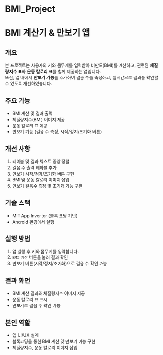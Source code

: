 # BMI_Project
# BMI 계산기 & 만보기 앱

## 개요
본 프로젝트는 사용자의 키와 몸무게를 입력받아 비만도(BMI)를 계산하고, 관련된 **체질량지수 표**와 **운동 칼로리 표**를 함께 제공하는 앱입니다.  
또한, 앱 내에서 **만보기 기능**을 추가하여 걸음 수를 측정하고, 실시간으로 결과를 확인할 수 있도록 개선하였습니다.

## 주요 기능
- BMI 계산 및 결과 출력
- 체질량지수(BMI) 이미지 제공
- 운동 칼로리 표 제공
- 만보기 기능 (걸음 수 측정, 시작/정지/초기화 버튼)

## 개선 사항
1. 레이블 및 결과 텍스트 중앙 정렬
2. 걸음 수 출력 레이블 추가
3. 만보기 시작/정지/초기화 버튼 구현
4. BMI 및 운동 칼로리 이미지 삽입
5. 만보기 걸음수 측정 및 초기화 기능 구현

## 기술 스택
- MIT App Inventor (블록 코딩 기반)
- Android 환경에서 실행

## 실행 방법
1. 앱 실행 후 키와 몸무게를 입력합니다.
2. `BMI 계산` 버튼을 눌러 결과 확인
3. 만보기 버튼(시작/정지/초기화)으로 걸음 수 확인 가능

## 결과 화면
- BMI 계산 결과와 체질량지수 이미지 제공
- 운동 칼로리 표 표시
- 만보기로 걸음 수 확인 가능

## 본인 역할
- 앱 UI/UX 설계
- 블록코딩을 통한 BMI 계산 및 만보기 기능 구현
- 체질량지수, 운동 칼로리 이미지 삽입
